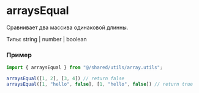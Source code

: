 # arraysEqual

Сравнивает два массива одинаковой длинны.

Типы: string | number | boolean

### Пример

```ts
import { arraysEqual } from "@/shared/utils/array.utils";

arraysEqual([1, 2], [3, 4]) // return false
arraysEqual([1, "hello", false], [1, "hello", false]) // return true
```